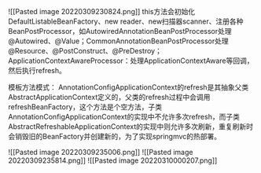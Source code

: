 ![[Pasted image 20220309230824.png]]
this方法会初始化DefaultListableBeanFactory、new reader、new扫描器scanner、注册各种BeanPostProcessor，如AutowiredAnnotationBeanPostProcessor处理@Autowired、@Value；CommonAnnotationBeanPostProcessor处理@Resource、@PostConstruct、@PreDestroy；ApplicationContextAwareProcessor：处理ApplicationContextAware等回调，然后执行refresh。

模板方法模式：
AnnotationConfigApplicationContext的refresh是其抽象父类AbstractApplicationContext定义的，父类的refresh过程中会调用refreshBeanFactory，这个方法是个空方法，子类AnnotationConfigApplicationContext的实现中不允许多次refresh，而子类AbstractRefreshableApplicationContext的实现中则允许多次刷新，重复刷新时会销毁旧的BeanFactory并创建新的，为了实现springmvc的热部署。

![[Pasted image 20220309235006.png]]
![[Pasted image 20220309235814.png]]
![[Pasted image 20220310000207.png]]